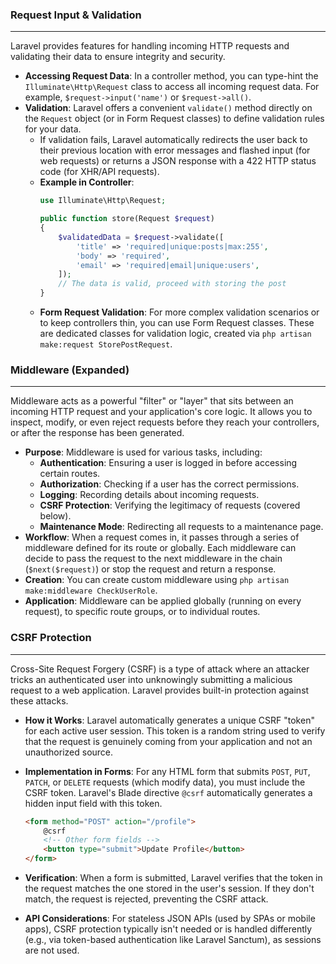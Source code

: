 ### Request Input & Validation
---

Laravel provides features for handling incoming HTTP requests and validating their data to ensure integrity and security.

-   **Accessing Request Data**: In a controller method, you can type-hint the `Illuminate\Http\Request` class to access all incoming request data. For example, `$request->input('name')` or `$request->all()`.
-   **Validation**: Laravel offers a convenient `validate()` method directly on the `Request` object (or in Form Request classes) to define validation rules for your data.
    -   If validation fails, Laravel automatically redirects the user back to their previous location with error messages and flashed input (for web requests) or returns a JSON response with a 422 HTTP status code (for XHR/API requests).
    -   **Example in Controller**:
        ```php
        use Illuminate\Http\Request;
        
        public function store(Request $request)
        {
            $validatedData = $request->validate([
                'title' => 'required|unique:posts|max:255',
                'body' => 'required',
                'email' => 'required|email|unique:users',
            ]);
            // The data is valid, proceed with storing the post
        }
        ```
    -   **Form Request Validation**: For more complex validation scenarios or to keep controllers thin, you can use Form Request classes. These are dedicated classes for validation logic, created via `php artisan make:request StorePostRequest`.

### Middleware (Expanded)
---

Middleware acts as a powerful "filter" or "layer" that sits between an incoming HTTP request and your application's core logic. It allows you to inspect, modify, or even reject requests before they reach your controllers, or after the response has been generated.

-   **Purpose**: Middleware is used for various tasks, including:
    -   **Authentication**: Ensuring a user is logged in before accessing certain routes.
    -   **Authorization**: Checking if a user has the correct permissions.
    -   **Logging**: Recording details about incoming requests.
    -   **CSRF Protection**: Verifying the legitimacy of requests (covered below).
    -   **Maintenance Mode**: Redirecting all requests to a maintenance page.
-   **Workflow**: When a request comes in, it passes through a series of middleware defined for its route or globally. Each middleware can decide to pass the request to the next middleware in the chain (`$next($request)`) or stop the request and return a response.
-   **Creation**: You can create custom middleware using `php artisan make:middleware CheckUserRole`.
-   **Application**: Middleware can be applied globally (running on every request), to specific route groups, or to individual routes.

### CSRF Protection
---

Cross-Site Request Forgery (CSRF) is a type of attack where an attacker tricks an authenticated user into unknowingly submitting a malicious request to a web application. Laravel provides built-in protection against these attacks.

-   **How it Works**: Laravel automatically generates a unique CSRF "token" for each active user session. This token is a random string used to verify that the request is genuinely coming from your application and not an unauthorized source.
-   **Implementation in Forms**: For any HTML form that submits `POST`, `PUT`, `PATCH`, or `DELETE` requests (which modify data), you must include the CSRF token. Laravel's Blade directive `@csrf` automatically generates a hidden input field with this token.

    ```html
    <form method="POST" action="/profile">
        @csrf
        <!-- Other form fields -->
        <button type="submit">Update Profile</button>
    </form>
    ```
- **Verification**: When a form is submitted, Laravel verifies that the token in the request matches the one stored in the user's session. If they don't match, the request is rejected, preventing the CSRF attack.
-   **API Considerations**: For stateless JSON APIs (used by SPAs or mobile apps), CSRF protection typically isn't needed or is handled differently (e.g., via token-based authentication like Laravel Sanctum), as sessions are not used.